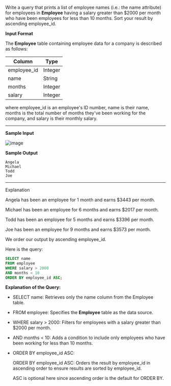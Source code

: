 Write a query that prints a list of employee names (i.e.: the name attribute) for employees in __Employee__ having a salary greater than $2000 per month who have been employees for less than 10 months. Sort your result by ascending employee_id.

__Input Format__

The  __Employee__ table containing employee data for a company is described as follows:

|Column        | Type                     
|------------  | ---------
|employee_id   | Integer
|name          | String
|months        | Integer
|salary        | Integer

where employee_id is an employee's ID number, name is their name, months is the total number of months they've been working for the company, and salary is their monthly salary.

-------------------------------

__Sample Input__

![image](https://github.com/user-attachments/assets/15ef4dbb-7dbe-4bdc-af48-6e4a29060844)

__Sample Output__
```
Angela
Michael
Todd
Joe
```
-----------------------------------

Explanation

Angela has been an employee for 1 month and earns $3443  per month.

Michael has been an employee for 6 months and earns $2017 per month.

Todd has been an employee for 5 months and earns $3396 per month.

Joe has been an employee for 9 months and earns $3573 per month.

We order our output by ascending employee_id.


Here is the query:
```SQL
SELECT name
FROM employee
WHERE salary > 2000
AND months < 10
ORDER BY employee_id ASC;
```

**Explanation of the Query:**

- SELECT name: Retrieves only the name column from the Employee table.

- FROM employee: Specifies the __Employee__ table as the data source.

- WHERE salary > 2000: Filters for employees with a salary greater than $2000 per month.

- AND months < 10: Adds a condition to include only employees who have been working for less than 10 months.

- ORDER BY employee_id ASC:

  ORDER BY employee_id ASC: Orders the result by employee_id in ascending order to ensure results are sorted by employee_id.

  ASC is optional here since ascending order is the default for ORDER BY.
